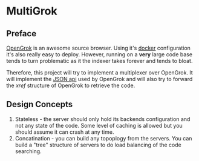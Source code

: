 # MultiGrok

## Preface
[OpenGrok](http://oracle.github.io/opengrok/) is an awesome source browser.
Using it's [docker](http://hub.docker.com/r/nagui/opengrok/) configuration it's also really easy to deploy.
However, running on a **very** large code base tends to turn problematic as it the indexer takes forever and tends to bloat.

Therefore, this project will try to implement a multiplexer over OpenGrok. It will implement the [JSON api](https://github.com/oracle/opengrok/wiki/Web-services) used by OpenGrok and will also try to forward the *xref* structure of OpenGrok to retrieve the code.

## Design Concepts

1. Stateless - the server should only hold its backends configuration and not any state of the code. Some level of caching is allowed but
you should assume it can crash at any time.
1. Concatination - you can build any topoplogy from the servers. You can build a "tree" structure of servers to do load balancing of the code searching.


